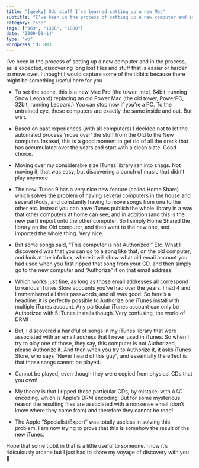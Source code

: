 ```yaml
---
title: "[geeky] Odd stuff I’ve learned setting up a new Mac"
subtitle: "I’ve been in the process of setting up a new computer and in the process, as is expected, discoverin..."
category: "538"
tags: ["969", "1308", "1880"]
date: "2009-09-14"
type: "wp"
wordpress_id: 803
---
```

I’ve been in the process of setting up a new computer and in the process, as is expected, discovering long lost files and stuff that is easier or harder to move over. I thought I would capture some of the tidbits because there might be something useful here for you
 
- To set the scene, this is a new Mac Pro (the tower, Intel, 64bit, running Snow Leopard) replacing an old Power Mac (the old tower, PowerPC, 32bit, running Leopard.) You can stop now if you’re a PC. To the untrained eye, these computers are exactly the same inside and out. But wait.

- Based on past experiences (with all computers) I decided not to let the automated process ‘move over’ the stuff from the Old to the New computer. Instead, this is a good moment to get rid of all the dreck that has accumulated over the years and start with a clean slate. Good choice.

- Moving over my considerable size iTunes library ran into snags. Not moving it, that was easy, but discovering a bunch of music that didn’t play anymore.

- The new iTunes 9 has a very nice new feature (called Home Share) which solves the problem of having several computers in the house and several iPods, and constantly having to move songs from one to the other etc. Instead you can have iTunes publish the whole library in a way that other computers at home can see, and in addition (and this is the new part) import onto the other computer. So I simply Home Shared the library on the Old computer, and then went to the new one, and imported the whole thing. Very nice.

- But some songs said, “This computer is not Authorized.” Etc. What I discovered was that you can go to a song like that, on the old computer, and look at the info box, where it will show what old email account you had used when you first ripped that song from your CD, and then simply go to the new computer and “Authorize” it on that email address.

- Which works just fine, as long as those email addresses all correspond to various iTunes Store accounts you’ve had over the years. I had 4 and I remembered all their passwords, and all was good. So here’s a headline: it is perfectly possible to Authorize one iTunes install with multiple iTunes account. Any particular iTunes account can only be Authorized with 5 iTunes installs though. Very confusing, the world of DRM!

- But, I discovered a handful of songs in my iTunes library that were associated with an email address that I never used in iTunes. So when I try to play one of those, they say, this computer is not Authorized, please Authorize it. And then when you try to Authorize it, it asks iTunes Store, who says “Never heard of this guy”, and essentially the effect is that those songs cannot be played.

- Cannot be played, even though they were copied from physical CDs that you own!

- My theory is that I ripped those particular CDs, by mistake, with AAC encoding, which is Apple’s DRM encoding. But for some mysterious reason the resulting files are associated with a nonsense email (don’t know where they came from) and therefore they cannot be read!

- The Apple “Specialist/Expert” was totally useless in solving this problem. I am now trying to prove that this is somehow the result of the new iTunes.

Hope that some tidbit in that is a little useful to someone. I now it’s ridiculously arcane but I just had to share my voyage of discovery with you 🙂